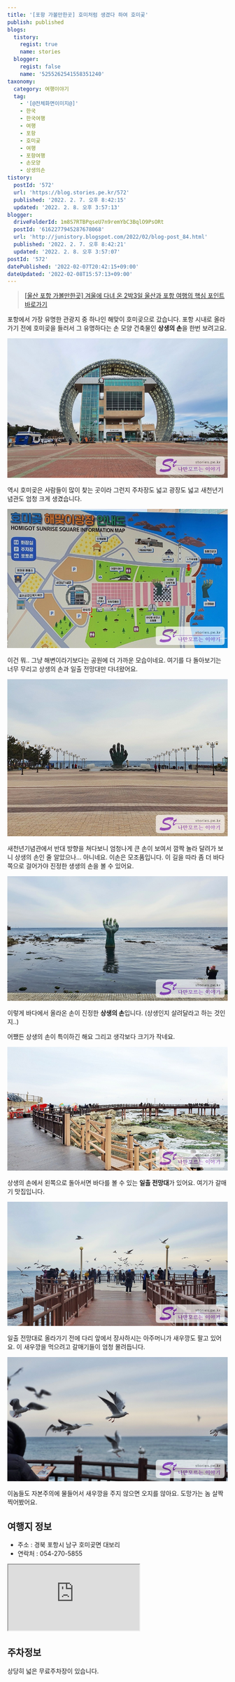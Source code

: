 ```yaml
---
title: '[포항 가볼만한곳] 호미처럼 생겼다 하여 호미곶'
publish: published
blogs:
  tistory:
    regist: true
    name: stories
  blogger:
    regist: false
    name: '5255262541558351240'
taxonomy:
  category: 여행이야기
  tag:
    - '[@전체화면이미지@]'
    - 한국
    - 한국여행
    - 여행
    - 포항
    - 호미곶
    - 여행
    - 포항여행
    - 손모양
    - 상생의손
tistory:
  postId: '572'
  url: 'https://blog.stories.pe.kr/572'
  published: '2022. 2. 7. 오후 8:42:15'
  updated: '2022. 2. 8. 오후 3:57:13'
blogger:
  driveFolderId: 1m8S7RTBPqseU7n9remYbC3BqlO9PsORt
  postId: '6162277945287678068'
  url: 'http://junistory.blogspot.com/2022/02/blog-post_84.html'
  published: '2022. 2. 7. 오후 8:42:21'
  updated: '2022. 2. 8. 오후 3:57:07'
postId: '572'
datePublished: '2022-02-07T20:42:15+09:00'
dateUpdated: '2022-02-08T15:57:13+09:00'
---
```


> [[울산 포항 가볼만한곳] 겨울에 다녀 온 2박3일 울산과 포항 여행의 핵심 포인트 바로가기](https://blog.stories.pe.kr/565)

포항에서 가장 유명한 관광지 중 하나인 해맞이 호미곶으로 갔습니다. 포항 시내로 올라가기 전에 호미곶을 들러서 그 유명하다는 손 모양 건축물인 **상생의 손**을 한번 보려고요.

![](./images/njo2_20220202_121750-01.jpeg)

역시 호미곶은 사람들이 많이 찾는 곳이라 그런지 주차장도 넓고 광장도 넓고 새천년기념관도 엄청 크게 생겼습니다.

![](./images/njo2_20220202_121701-01.jpeg)

이건 뭐.. 그냥 해변이라기보다는 공원에 더 가까운 모습이네요. 여기를 다 돌아보기는 너무 무리고 상생의 손과 일출 전망대만 다녀왔어요.

![](./images/njo2_20220202_122025-01.jpeg)

새천년기념관에서 반대 방향을 쳐다보니 엄청나게 큰 손이 보여서 깜짝 놀라 달려가 보니 상생의 손인 줄 알았으나... 아니네요. 이손은 모조품입니다. 이 길을 따라 좀 더 바다 쪽으로 걸어가야 진정한 생생의 손을 볼 수 있어요.

![](./images/njo2_20220202_122233-01.jpeg)

이렇게 바다에서 올라온 손이 진정한 **상생의 손**입니다. (상생인지 살려달라고 하는 것인지..)

어쨌든 상생의 손이 특이하긴 해요 그리고 생각보다 크기가 작네요.

![](./images/njo2_20220202_122503-01.jpeg)

상생의 손에서 왼쪽으로 돌아서면 바다를 볼 수 있는 **일출 전망대**가 있어요. 여기가 갈매기 맛집입니다.

![](./images/njo2_20220202_122716-01.jpeg)

일출 전망대로 올라가기 전에 다리 앞에서 장사하시는 아주머니가 새우깡도 팔고 있어요. 이 새우깡을 먹으려고 갈매기들이 엄청 몰려듭니다.

![](./images/njo2_20220202_122749-01.jpeg)

이놈들도 자본주의에 물들어서 새우깡을 주지 않으면 오지를 않아요. 도망가는 놈 살짝 찍어봤어요.

## 여행지 정보

- 주소 : 경북 포항시 남구 호미곶면 대보리
- 연락처 : 054-270-5855

<div class='embed-responsive embed-responsive-16by9'>
<iframe src='https://www.google.com/maps/embed?pb=!1m18!1m12!1m3!1d958.7046196608792!2d129.5687223493574!3d36.07678383725865!2m3!1f0!2f0!3f0!3m2!1i1024!2i768!4f13.1!3m3!1m2!1s0x356713df8abedfe1%3A0xd19344505ac4a299!2z7Zi466-46rO2IO2VtOunnuydtOq0keyepQ!5e0!3m2!1sko!2skr!4v1644233282137!5m2!1sko!2skr' class='embed-responsive-item' allowfullscreen></iframe>
</div>

## 주차정보

상당히 넓은 무료주차장이 있습니다.

